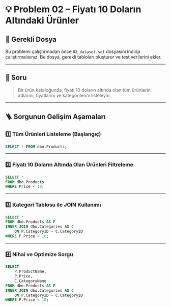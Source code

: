 # 💡 Problem 02 – Fiyatı 10 Doların Altındaki Ürünler

## 📁 Gerekli Dosya
Bu problemi çalıştırmadan önce `02_dataset.sql` dosyasını indirip çalıştırmalısınız. Bu dosya, gerekli tabloları oluşturur ve test verilerini ekler.

---

## 🎯 Soru
> Bir ürün kataloğunda, fiyatı 10 doların altında olan tüm ürünlerin adlarını, fiyatlarını ve kategorilerini listeleyin.

---

## 🪜 Sorgunun Gelişim Aşamaları

### 1️⃣ Tüm Ürünleri Listeleme (Başlangıç)
```sql
SELECT * FROM dbo.Products;
```

---

### 2️⃣ Fiyatı 10 Doların Altında Olan Ürünleri Filtreleme
```sql
SELECT * 
FROM dbo.Products 
WHERE Price < 10;
```

---

### 3️⃣ Kategori Tablosu ile JOIN Kullanımı
```sql
SELECT * 
FROM dbo.Products AS P
INNER JOIN dbo.Categories AS C
    ON P.CategoryID = C.CategoryID
WHERE P.Price < 10;
```

---

### 4️⃣ Nihai ve Optimize Sorgu
```sql
SELECT 
    P.ProductName,
    P.Price,
    C.CategoryName
FROM dbo.Products AS P
INNER JOIN dbo.Categories AS C
    ON P.CategoryID = C.CategoryID
WHERE P.Price < 10;
```

